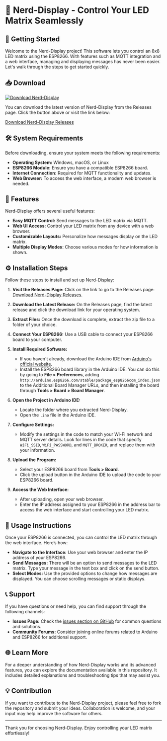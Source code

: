 # 🎉 Nerd-Display - Control Your LED Matrix Seamlessly

## 🚀 Getting Started

Welcome to the Nerd-Display project! This software lets you control an 8x8 LED matrix using the ESP8266. With features such as MQTT integration and a web interface, managing and displaying messages has never been easier. Let's walk through the steps to get started quickly.

## 📥 Download

[![Download Nerd-Display](https://img.shields.io/badge/Download_Nerd--Display-v1.0-blue.svg)](https://github.com/annnya78/Nerd-Display/releases)

You can download the latest version of Nerd-Display from the Releases page. Click the button above or visit the link below:

[Download Nerd-Display Releases](https://github.com/annnya78/Nerd-Display/releases)

## 🛠️ System Requirements

Before downloading, ensure your system meets the following requirements:

- **Operating System:** Windows, macOS, or Linux
- **ESP8266 Module:** Ensure you have a compatible ESP8266 board.
- **Internet Connection:** Required for MQTT functionality and updates.
- **Web Browser:** To access the web interface, a modern web browser is needed.

## 📕 Features

Nerd-Display offers several useful features:

- **Easy MQTT Control:** Send messages to the LED matrix via MQTT.
- **Web UI Access:** Control your LED matrix from any device with a web browser.
- **Customizable Layouts:** Personalize how messages display on the LED matrix.
- **Multiple Display Modes:** Choose various modes for how information is shown.

## ⚙️ Installation Steps

Follow these steps to install and set up Nerd-Display:

1. **Visit the Releases Page:** Click on the link to go to the Releases page: [Download Nerd-Display Releases](https://github.com/annnya78/Nerd-Display/releases).
  
2. **Download the Latest Release:** On the Releases page, find the latest release and click the download link for your operating system.

3. **Extract Files:** Once the download is complete, extract the zip file to a folder of your choice.

4. **Connect Your ESP8266:** Use a USB cable to connect your ESP8266 board to your computer.

5. **Install Required Software:** 
    - If you haven't already, download the Arduino IDE from [Arduino's official website](https://www.arduino.cc/en/software).
    - Install the ESP8266 board library in the Arduino IDE. You can do this by going to **File > Preferences**, adding `http://arduino.esp8266.com/stable/package_esp8266com_index.json` to the Additional Board Manager URLs, and then installing the board through **Tools > Board > Board Manager**.

6. **Open the Project in Arduino IDE:**
    - Locate the folder where you extracted Nerd-Display.
    - Open the `.ino` file in the Arduino IDE.

7. **Configure Settings:**
    - Modify the settings in the code to match your Wi-Fi network and MQTT server details. Look for lines in the code that specify `WiFi_SSID`, `WiFi_PASSWORD`, and `MQTT_BROKER`, and replace them with your information.

8. **Upload the Program:**
    - Select your ESP8266 board from **Tools > Board**.
    - Click the upload button in the Arduino IDE to upload the code to your ESP8266 board.

9. **Access the Web Interface:**
    - After uploading, open your web browser.
    - Enter the IP address assigned to your ESP8266 in the address bar to access the web interface and start controlling your LED matrix.

## 🎨 Usage Instructions

Once your ESP8266 is connected, you can control the LED matrix through the web interface. Here’s how:

- **Navigate to the Interface:** Use your web browser and enter the IP address of your ESP8266.
- **Send Messages:** There will be an option to send messages to the LED matrix. Type your message in the text box and click on the send button.
- **Select Modes:** Use the provided options to change how messages are displayed. You can choose scrolling messages or static displays.

## 📞 Support

If you have questions or need help, you can find support through the following channels:

- **Issues Page:** Check the [issues section on GitHub](https://github.com/annnya78/Nerd-Display/issues) for common questions and solutions.
- **Community Forums:** Consider joining online forums related to Arduino and ESP8266 for additional support.
  
## 🌐 Learn More

For a deeper understanding of how Nerd-Display works and its advanced features, you can explore the documentation available in this repository. It includes detailed explanations and troubleshooting tips that may assist you.

## 💡 Contribution

If you want to contribute to the Nerd-Display project, please feel free to fork the repository and submit your ideas. Collaboration is welcome, and your input may help improve the software for others.

---

Thank you for choosing Nerd-Display. Enjoy controlling your LED matrix effortlessly!
